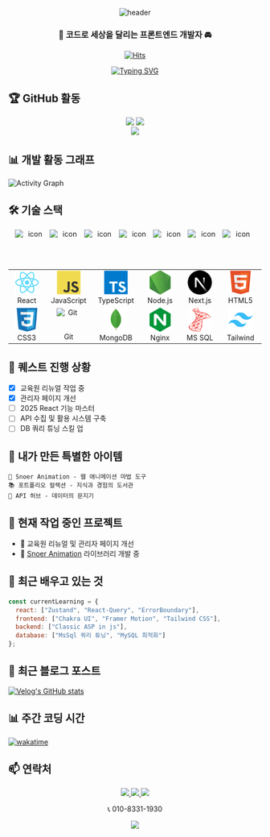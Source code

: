 <div align="center">
  
  ![header](https://capsule-render.vercel.app/api?type=waving&color=gradient&height=200&animation=fadeIn&text=Snows%20FE%20Developer&fontAlign=50&fontAlignY=40&fontSize=40)

  ### 🚗 코드로 세상을 달리는 프론트엔드 개발자 🚘

  [![Hits](https://hits.seeyoufarm.com/api/count/incr/badge.svg?url=https%3A%2F%2Fgithub.com%2FSnowsFE&count_bg=%2379C83D&title_bg=%23555555&icon=&icon_color=%23E7E7E7&title=방문자&edge_flat=false)](https://hits.seeyoufarm.com)
  
  [![Typing SVG](https://readme-typing-svg.demolab.com?font=Fira+Code&pause=1000&color=F78E23&width=435&lines=프론트엔드+개발자;React+%26+Next.js+전문가;끊임없이+성장하는+개발자)](https://git.io/typing-svg)
  
</div>

## 🏆 GitHub 활동
<div align="center">
  <img src="https://github-readme-stats.vercel.app/api?username=SnowsFE&theme=radical&show_icons=true" width="48%" />
  <img src="https://github-readme-streak-stats.herokuapp.com/?user=SnowsFE&theme=radical" width="48%" />
</div>

<div align="center">
  <img src="https://github-readme-stats.vercel.app/api/top-langs/?username=SnowsFE&theme=radical&layout=compact" />
</div>

## 📊 개발 활동 그래프

![Activity Graph](https://github-readme-activity-graph.vercel.app/graph?username=SnowsFE&theme=redical)

## 🛠️ 기술 스택

<div align="center">
  <img src="https://techstack-generator.vercel.app/react-icon.svg" alt="icon" width="65" height="65" class="animate__animated animate__pulse animate__infinite" />
  <img src="https://techstack-generator.vercel.app/js-icon.svg" alt="icon" width="65" height="65" class="animate__animated animate__pulse animate__infinite" />
  <img src="https://techstack-generator.vercel.app/ts-icon.svg" alt="icon" width="65" height="65" class="animate__animated animate__pulse animate__infinite" />
  <img src="https://techstack-generator.vercel.app/nginx-icon.svg" alt="icon" width="65" height="65" class="animate__animated animate__pulse animate__infinite" />
  <img src="https://techstack-generator.vercel.app/github-icon.svg" alt="icon" width="65" height="65" class="animate__animated animate__pulse animate__infinite" />
  <img src="https://techstack-generator.vercel.app/restapi-icon.svg" alt="icon" width="65" height="65" class="animate__animated animate__pulse animate__infinite" />
  <img src="https://techstack-generator.vercel.app/mongodb-icon.svg" alt="icon" width="65" height="65" class="animate__animated animate__pulse animate__infinite" />
</div>

<table>
  <tr>
    <td align="center" width="96">
      <img src="https://raw.githubusercontent.com/devicons/devicon/master/icons/react/react-original.svg" width="48" height="48" alt="React" class="animate__animated animate__tada animate__infinite" />
      <br>React
    </td>
    <td align="center" width="96">
      <img src="https://raw.githubusercontent.com/devicons/devicon/master/icons/javascript/javascript-original.svg" width="48" height="48" alt="JavaScript" class="animate__animated animate__tada animate__infinite" />
      <br>JavaScript
    </td>
    <td align="center" width="96">
      <img src="https://raw.githubusercontent.com/devicons/devicon/master/icons/typescript/typescript-original.svg" width="48" height="48" alt="TypeScript" class="animate__animated animate__tada animate__infinite" />
      <br>TypeScript
    </td>
    <td align="center" width="96">
      <img src="https://raw.githubusercontent.com/devicons/devicon/master/icons/nodejs/nodejs-original.svg" width="48" height="48" alt="NodeJS" class="animate__animated animate__tada animate__infinite" />
      <br>Node.js
    </td>
    <td align="center" width="96">
      <img src="https://raw.githubusercontent.com/devicons/devicon/master/icons/nextjs/nextjs-original.svg" width="48" height="48" alt="Next.js" class="animate__animated animate__tada animate__infinite" />
      <br>Next.js
    </td>
    <td align="center" width="96">
      <img src="https://raw.githubusercontent.com/devicons/devicon/master/icons/html5/html5-original.svg" width="48" height="48" alt="HTML5" class="animate__animated animate__tada animate__infinite" />
      <br>HTML5
    </td>
  </tr>
  <tr>
    <td align="center" width="96">
      <img src="https://raw.githubusercontent.com/devicons/devicon/master/icons/css3/css3-original.svg" width="48" height="48" alt="CSS3" class="animate__animated animate__tada animate__infinite" />
      <br>CSS3
    </td>
    <td align="center" width="96"> 
      <img src="https://user-images.githubusercontent.com/25181517/192108372-f71d70ac-7ae6-4c0d-8395-51d8870c2ef0.png" width="48" height="48" alt="Git" class="animate__animated animate__tada animate__infinite" />
      <br>Git
    </td>
    <td align="center" width="96">
      <img src="https://raw.githubusercontent.com/devicons/devicon/master/icons/mongodb/mongodb-original.svg" width="48" height="48" alt="MongoDB" class="animate__animated animate__tada animate__infinite" />
      <br>MongoDB
    </td>
    <td align="center" width="96">
      <img src="https://raw.githubusercontent.com/devicons/devicon/master/icons/nginx/nginx-original.svg" width="48" height="48" alt="Nginx" class="animate__animated animate__tada animate__infinite" />
      <br>Nginx
    </td>
    <td align="center" width="96">
      <img src="https://raw.githubusercontent.com/devicons/devicon/master/icons/microsoftsqlserver/microsoftsqlserver-plain.svg" width="48" height="48" alt="MS SQL" class="animate__animated animate__tada animate__infinite" />
      <br>MS SQL
    </td>
    <td align="center" width="96">
      <img src="https://raw.githubusercontent.com/devicons/devicon/master/icons/tailwindcss/tailwindcss-plain.svg" width="48" height="48" alt="TailwindCSS" class="animate__animated animate__tada animate__infinite" />
      <br>Tailwind
    </td>
  </tr>
</table>

## 🚀 퀘스트 진행 상황
- [x] 교육원 리뉴얼 작업 중
- [x] 관리자 페이지 개선
- [ ] 2025 React 기능 마스터
- [ ] API 수집 및 활용 시스템 구축
- [ ] DB 쿼리 튜닝 스킬 업

## 🌟 내가 만든 특별한 아이템
```
🧪 Snoer Animation - 웹 애니메이션 마법 도구
📚 포트폴리오 컬렉션 - 지식과 경험의 도서관
🔮 API 허브 - 데이터의 문지기
```

## 🔭 현재 작업 중인 프로젝트
- 💼 교육원 리뉴얼 및 관리자 페이지 개선
- 🌟 [Snoer Animation](https://snowsfe.github.io/by-Snoer/) 라이브러리 개발 중

## 🌱 최근 배우고 있는 것
```javascript
const currentLearning = {
  react: ["Zustand", "React-Query", "ErrorBoundary"],
  frontend: ["Chakra UI", "Framer Motion", "Tailwind CSS"],
  backend: ["Classic ASP in js"],
  database: ["MsSql 쿼리 튜닝", "MySQL 최적화"]
};
```

## 📝 최근 블로그 포스트
[![Velog's GitHub stats](https://velog-readme-stats.vercel.app/api?name=snowfe)](https://velog.io/@snowfe/posts)

## 📊 주간 코딩 시간
[![wakatime](https://wakatime.com/badge/user/018b8cbd-d9c7-4a5a-b6ec-b8c98185cc86.svg)](https://wakatime.com/@018b8cbd-d9c7-4a5a-b6ec-b8c98185cc86)

## 📫 연락처
<div align="center">
  
  <a href="mailto:snoerkr@gmail.com">
    <img src="https://img.shields.io/badge/Gmail-d14836?style=for-the-badge&logo=Gmail&logoColor=white" class="animate__animated animate__heartBeat animate__infinite" />
  </a>
  <a href="https://velog.io/@snowfe/posts">
    <img src="https://img.shields.io/badge/Velog-20c997?style=for-the-badge&logo=Velog&logoColor=white" class="animate__animated animate__heartBeat animate__infinite" />
  </a>
  <a href="https://www.youtube.com/channel/UC1iZXiMEallYFxN66sA1NwA">
    <img src="https://img.shields.io/badge/YouTube-FF0000?style=for-the-badge&logo=YouTube&logoColor=white" class="animate__animated animate__heartBeat animate__infinite" />
  </a>
  
  📞 010-8331-1930
  
</div>

<div align="center">
  <img src="https://capsule-render.vercel.app/api?type=waving&color=gradient&height=150&section=footer&text=Thanks%20for%20visiting!&fontSize=20&fontAlignY=80" />
</div>

<!-- 애니메이션을 위한 스타일 시트 -->
<link rel="stylesheet" href="https://cdnjs.cloudflare.com/ajax/libs/animate.css/4.1.1/animate.min.css" />

<!-- 모든 animate__animated 클래스를 가진 요소에 애니메이션 적용 -->
<style>
  .animate__animated {
    display: inline-block !important;
  }
</style>
